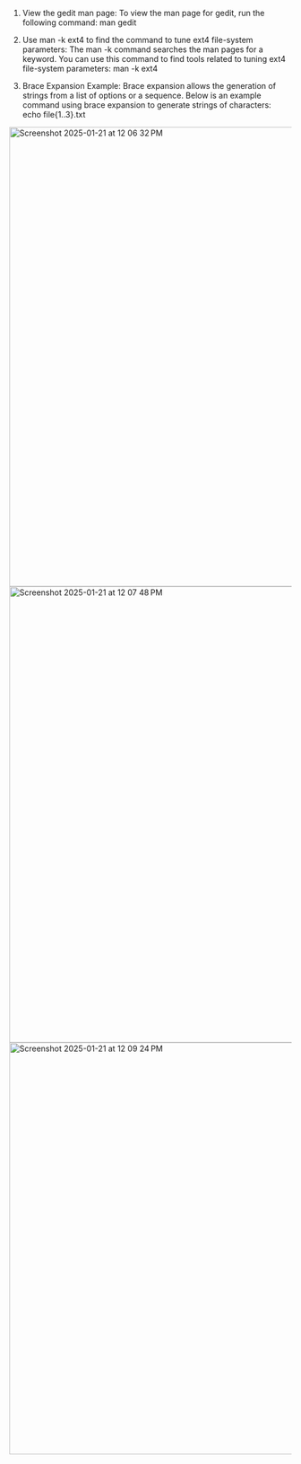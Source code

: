 1. View the gedit man page:
To view the man page for gedit, run the following command:
man gedit

2. Use man -k ext4 to find the command to tune ext4 file-system parameters:
The man -k command searches the man pages for a keyword. You can use this command to find tools related to tuning ext4 file-system parameters:
man -k ext4

3. Brace Expansion Example:
Brace expansion allows the generation of strings from a list of options or a sequence. Below is an example command using brace expansion to generate strings of characters:
echo file{1..3}.txt
<img width="819" alt="Screenshot 2025-01-21 at 12 06 32 PM" src="https://github.com/user-attachments/assets/8dbea383-adba-472e-93cb-2cf46e9accec" />


<img width="813" alt="Screenshot 2025-01-21 at 12 07 48 PM" src="https://github.com/user-attachments/assets/3dc2b776-746d-4e07-828e-137bcd9b0cd4" />


<img width="734" alt="Screenshot 2025-01-21 at 12 09 24 PM" src="https://github.com/user-attachments/assets/780c7ccc-5410-42f1-aab8-d1a44afb8e8f" />


